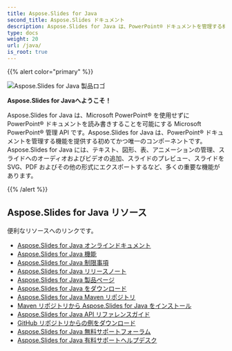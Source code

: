 ```yaml
---
title: Aspose.Slides for Java
second_title: Aspose.Slides ドキュメント
description: Aspose.Slides for Java は、PowerPoint® ドキュメントを管理する機能を提供する初めてかつ唯一のコンポーネントです。Aspose.Slides for Java には、テキスト、図形の管理、スライドを SVG、PDF およびその他の形式にエクスポートするなど、多くの重要な機能があります。
type: docs
weight: 20
url: /java/
is_root: true
---
```


{{% alert color="primary" %}}

![Aspose.Slides for Java 製品ロゴ](home_1.png)

**Aspose.Slides for Javaへようこそ！**

Aspose.Slides for Java は、Microsoft PowerPoint® を使用せずに PowerPoint® ドキュメントを読み書きすることを可能にする Microsoft PowerPoint® 管理 API です。Aspose.Slides for Java は、PowerPoint® ドキュメントを管理する機能を提供する初めてかつ唯一のコンポーネントです。Aspose.Slides for Java には、テキスト、図形、表、アニメーションの管理、スライドへのオーディオおよびビデオの追加、スライドのプレビュー、スライドを SVG、PDF およびその他の形式にエクスポートするなど、多くの重要な機能があります。

{{% /alert %}}

## **Aspose.Slides for Java リソース**

便利なリソースへのリンクです。

- [Aspose.Slides for Java オンラインドキュメント](/slides/java/)
- [Aspose.Slides for Java 機能](/slides/java/features-overview/)
- [Aspose.Slides for Java 制限事項](/slides/java/known-issues/)
- [Aspose.Slides for Java リリースノート](https://releases.aspose.com/slides/java/release-notes/)
- [Aspose.Slides for Java 製品ページ](https://products.aspose.com/slides/java/)
- [Aspose.Slides for Java をダウンロード](https://releases.aspose.com/slides/java/)
- [Aspose.Slides for Java Maven リポジトリ](https://releases.aspose.com/java/repo/com/aspose/aspose-slides/)
- [Maven リポジトリから Aspose.Slides for Java をインストール](/slides/java/installation/)
- [Aspose.Slides for Java API リファレンスガイド](https://reference.aspose.com/slides/java)
- [GitHub リポジトリからの例をダウンロード](https://github.com/aspose-slides/Aspose.Slides-for-Java)
- [Aspose.Slides for Java 無料サポートフォーラム](https://forum.aspose.com/c/slides/11)
- [Aspose.Slides for Java 有料サポートヘルプデスク](https://helpdesk.aspose.com/)